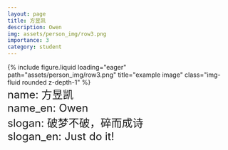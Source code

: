```yaml
---
layout: page
title: 方昱凯
description: Owen
img: assets/person_img/row3.png
importance: 3
category: student
---
```


<div class="row justify-content-center">
    <div class="col-6 mt-3 mt-md-0">
        {% include figure.liquid loading="eager" path="assets/person_img/row3.png" title="example image" class="img-fluid rounded z-depth-1" %}
    </div>
</div>

<font size="5">
    name: 方昱凯<br>
    name_en: Owen<br>
    slogan: 破梦不破，碎而成诗<br>
    slogan_en: Just do it!<br>
</font>
